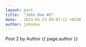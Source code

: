 ```yaml
---
layout: post
title:  "John Doe #2"
date:   2023-03-23 09:07:12 +0530
author: johndoe
---
```


Post 2 by Author {{ page.author }}